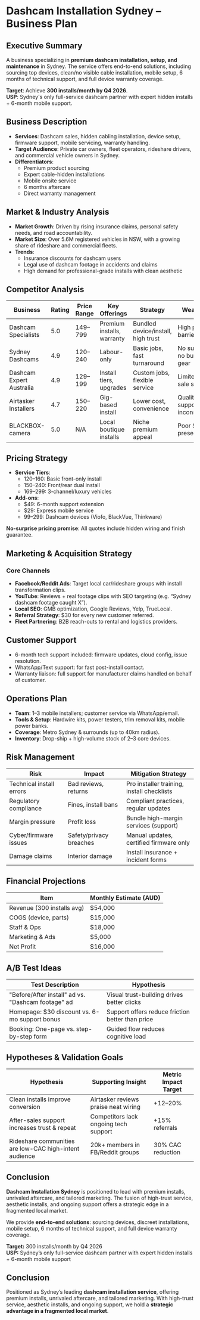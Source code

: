 # Dashcam Installation Sydney – Business Plan

## Executive Summary

A business specializing in **premium dashcam installation, setup, and maintenance** in Sydney. The service offers end-to-end solutions, including sourcing top devices, clean/no visible cable installation, mobile setup, 6 months of technical support, and full device warranty coverage.

**Target**: Achieve **300 installs/month by Q4 2026**.  
**USP**: Sydney's only full-service dashcam partner with expert hidden installs + 6-month mobile support.

## Business Description

- **Services**: Dashcam sales, hidden cabling installation, device setup, firmware support, mobile servicing, warranty handling.
- **Target Audience**: Private car owners, fleet operators, rideshare drivers, and commercial vehicle owners in Sydney.
- **Differentiators**:
  - Premium product sourcing
  - Expert cable-hidden installations
  - Mobile onsite service
  - 6 months aftercare
  - Direct warranty management

## Market & Industry Analysis

- **Market Growth**: Driven by rising insurance claims, personal safety needs, and road accountability.
- **Market Size**: Over 5.6M registered vehicles in NSW, with a growing share of rideshare and commercial fleets.
- **Trends**:
  - Insurance discounts for dashcam users
  - Legal use of dashcam footage in accidents and claims
  - High demand for professional-grade installs with clean aesthetic

## Competitor Analysis

| Business                 | Rating | Price Range         | Key Offerings                     | Strategy                              | Weakness                       |
|--------------------------|--------|---------------------|-----------------------------------|----------------------------------------|--------------------------------|
| Dashcam Specialists      | 5.0    | $149–$799           | Premium installs, warranty        | Bundled device/install, high trust     | High price barrier             |
| Sydney Dashcams          | 4.9    | $120–$240           | Labour-only                       | Basic jobs, fast turnaround            | No support, no bundled gear    |
| Dashcam Expert Australia | 4.9    | $129–$199           | Install tiers, upgrades           | Custom jobs, flexible service          | Limited post-sale support      |
| Airtasker Installers     | 4.7    | $150–$220           | Gig-based install                 | Lower cost, convenience                | Quality & support inconsistency|
| BLACKBOX-camera          | 5.0    | N/A                 | Local boutique installs           | Niche premium appeal                   | Poor SEO presence              |

## Pricing Strategy

- **Service Tiers**:
  - $120–$160: Basic front-only install
  - $150–$240: Front/rear dual install
  - $169–$299: 3-channel/luxury vehicles
- **Add-ons**:
  - $49: 6-month support extension
  - $29: Express mobile service
  - $99–$299: Dashcam devices (Viofo, BlackVue, Thinkware)

**No-surprise pricing promise**: All quotes include hidden wiring and finish guarantee.

## Marketing & Acquisition Strategy

### Core Channels

- **Facebook/Reddit Ads**: Target local car/rideshare groups with install transformation clips.
- **YouTube**: Reviews + real footage clips with SEO targeting (e.g. “Sydney dashcam footage caught X”).
- **Local SEO**: GMB optimization, Google Reviews, Yelp, TrueLocal.
- **Referral Strategy**: $30 for every new customer referred.
- **Fleet Partnering**: B2B reach-outs to rental and logistics providers.

## Customer Support

- 6-month tech support included: firmware updates, cloud config, issue resolution.
- WhatsApp/Text support: for fast post-install contact.
- Warranty liaison: full support for manufacturer claims handled on behalf of customer.

## Operations Plan

- **Team**: 1–3 mobile installers; customer service via WhatsApp/email.
- **Tools & Setup**: Hardwire kits, power testers, trim removal kits, mobile power banks.
- **Coverage**: Metro Sydney & surrounds (up to 40km radius).
- **Inventory**: Drop-ship + high-volume stock of 2–3 core devices.

## Risk Management

| Risk                      | Impact                   | Mitigation Strategy                       |
|---------------------------|--------------------------|--------------------------------------------|
| Technical install errors  | Bad reviews, returns     | Pro installer training, install checklists |
| Regulatory compliance     | Fines, install bans      | Compliant practices, regular updates       |
| Margin pressure           | Profit loss              | Bundle high-margin services (support)      |
| Cyber/firmware issues     | Safety/privacy breaches  | Manual updates, certified firmware only    |
| Damage claims             | Interior damage           | Install insurance + incident forms         |

## Financial Projections

| Item                      | Monthly Estimate (AUD) |
|---------------------------|------------------------|
| Revenue (300 installs avg) | $54,000               |
| COGS (device, parts)      | $15,000               |
| Staff & Ops              | $18,000               |
| Marketing & Ads          | $5,000                |
| Net Profit               | $16,000               |

## A/B Test Ideas

| Test Description                              | Hypothesis                                      |
|-----------------------------------------------|-------------------------------------------------|
| "Before/After install" ad vs. "Dashcam footage" ad | Visual trust-building drives better clicks      |
| Homepage: $30 discount vs. 6-mo support bonus  | Support offers reduce friction better than price|
| Booking: One-page vs. step-by-step form        | Guided flow reduces cognitive load              |

## Hypotheses & Validation Goals

| Hypothesis                                                | Supporting Insight                                | Metric Impact Target |
|-----------------------------------------------------------|---------------------------------------------------|----------------------|
| Clean installs improve conversion                         | Airtasker reviews praise neat wiring              | +12–20%               |
| After-sales support increases trust & repeat              | Competitors lack ongoing tech support             | +15% referrals        |
| Rideshare communities are low-CAC high-intent audience    | 20k+ members in FB/Reddit groups                  | 30% CAC reduction     |

## Conclusion

**Dashcam Installation Sydney** is positioned to lead with premium installs, unrivaled aftercare, and tailored marketing. The fusion of high-trust service, aesthetic installs, and ongoing support offers a strategic edge in a fragmented local market.

We provide **end-to-end solutions**: sourcing devices, discreet installations, mobile setup, 6 months of technical support, and full device warranty coverage.  

**Target:** 300 installs/month by Q4 2026  
**USP:** Sydney’s only full-service dashcam partner with expert hidden installs + 6-month mobile support  

## Conclusion
Positioned as Sydney’s leading **dashcam installation service**, offering premium installs, unrivaled aftercare, and tailored marketing. With high-trust service, aesthetic installs, and ongoing support, we hold a **strategic advantage in a fragmented local market**.
